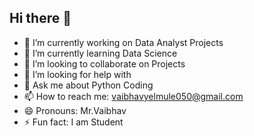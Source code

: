 ## Hi there 👋
- 🔭 I’m currently working on Data Analyst Projects
- 🌱 I’m currently learning Data Science 
- 👯 I’m looking to collaborate on Projects
- 🤔 I’m looking for help with 
- 💬 Ask me about Python Coding
- 📫 How to reach me: vaibhavyelmule050@gmail.com
- 😄 Pronouns: Mr.Vaibhav
- ⚡ Fun fact: I am Student
